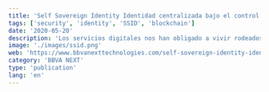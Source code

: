 ```yaml
---
title: 'Self Sovereign Identity Identidad centralizada bajo el control del usuario'
tags: ['security', 'identity', 'SSID', 'blockchain']
date: '2020-05-20'
description: 'Los servicios digitales nos han obligado a vivir rodeados de credenciales. Su mala gestión por parte de usuarios o proveedores representa un peligro para nuestra privacidad y puede suponer un gran costo el tener que almacenarlos.'
image: './images/ssid.png'
web: 'https://www.bbvanexttechnologies.com/self-sovereign-identity-identidad-centralizada-bajo-el-control-de-usuario/'
category: 'BBVA NEXT'
type: 'publication'
lang: 'en'
---
```

